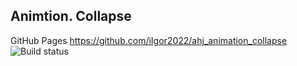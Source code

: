 ## Animtion. Collapse
GitHub Pages https://github.com/iIgor2022/ahj_animation_collapse
![Build status](https://img.shields.io/github/actions/workflow/status/iIgor2022/ahj_animation_collapse/web.yml)